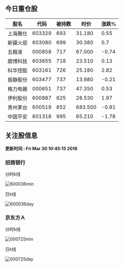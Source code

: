 
## 今日重仓股 

|股名|代码|被持数|时价|涨跌%|
|---|---|---|---|---|
|上海雅仕|603329|693|31.180|0.55|
|新疆火炬|603080|699|30.380|0.7|
|五粮液|000858|717|67.000|-0.74|
|朗博科技|603655|718|23.510|0.13|
|科华控股|603161|726|25.180|2.82|
|振静股份|603477|737|13.980|-0.21|
|格力电器|000651|737|47.350|0.53|
|伊利股份|600887|825|28.530|1.97|
|贵州茅台|600519|852|683.500|-0.81|
|中国平安|601318|995|65.210|-1.78|

## 关注股信息
**更新时间 : Fri Mar 30 10:45:15 2018**
### 招商银行 
分时k线

![600036min](http://image.sinajs.cn/newchart/min/n/sh600036.gif)

日k线

![600036day](http://image.sinajs.cn/newchart/daily/n/sh600036.gif)

### 京东方Ａ 
分时k线

![000725min](http://image.sinajs.cn/newchart/min/n/sz000725.gif)

日k线

![000725day](http://image.sinajs.cn/newchart/daily/n/sz000725.gif)
